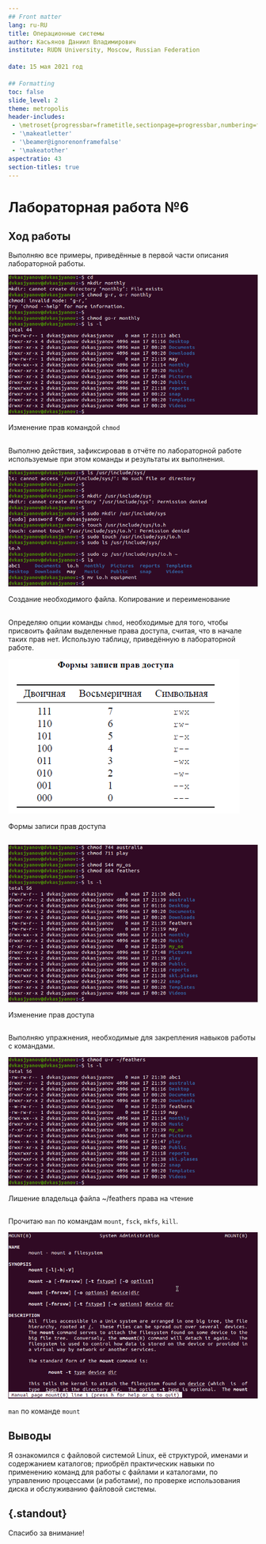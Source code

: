 ```yaml
---
## Front matter
lang: ru-RU
title: Операционные системы 
author: Касьянов Даниил Владимирович
institute: RUDN University, Moscow, Russian Federation

date: 15 мая 2021 год

## Formatting
toc: false
slide_level: 2
theme: metropolis
header-includes: 
 - \metroset{progressbar=frametitle,sectionpage=progressbar,numbering=fraction}
 - '\makeatletter'
 - '\beamer@ignorenonframefalse'
 - '\makeatother'
aspectratio: 43
section-titles: true
---
```


# Лабораторная работа №6

## Ход работы

Выполняю все примеры, приведённые в первой части описания лабораторной работы.

![](image06/13.png)

Изменение прав командой `chmod`

## 

Выполню действия, зафиксировав в отчёте по лабораторной работе используемые при этом команды и результаты их выполнения.

![](image06/16.png)

Создание необходимого файла. Копирование и переименование

##

Определяю опции команды `chmod`, необходимые для того, чтобы присвоить файлам выделенные права доступа, считая, что в начале таких прав нет. Использую таблицу, приведённую в лабораторной работе.

![](image06/25.png)

Формы записи прав доступа

##

![](image06/27.png)

Изменение прав доступа

##

Выполняю упражнения, необходимые для закрепления навыков работы с командами.

![](image06/33.png)

Лишение владельца файла ~/feathers права на чтение

##

Прочитаю `man` по командам `mount`, `fsck`, `mkfs`, `kill`.

![](image06/40.png)

`man` по команде `mount`


## Выводы

Я ознакомился с файловой системой Linux, её структурой, именами и содержанием каталогов; приобрёл практическик навыки по применению команд для
работы с файлами и каталогами, по управлению процессами (и работами), по проверке использования диска и обслуживанию файловой системы.

## {.standout}

Спасибо за внимание!
